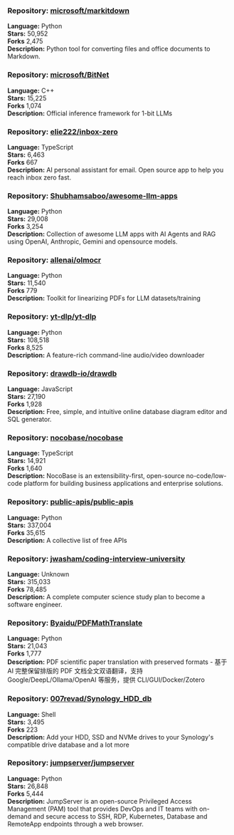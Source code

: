 ### **Repository:** [microsoft/markitdown](https://github.com/microsoft/markitdown)  

**Language:** Python  
**Stars:** 50,952  
**Forks** 2,475  
**Description:** Python tool for converting files and office documents to Markdown.  

### **Repository:** [microsoft/BitNet](https://github.com/microsoft/BitNet)  

**Language:** C++  
**Stars:** 15,225  
**Forks** 1,074  
**Description:** Official inference framework for 1-bit LLMs  

### **Repository:** [elie222/inbox-zero](https://github.com/elie222/inbox-zero)  

**Language:** TypeScript  
**Stars:** 6,463  
**Forks** 667  
**Description:** AI personal assistant for email. Open source app to help you reach inbox zero fast.  

### **Repository:** [Shubhamsaboo/awesome-llm-apps](https://github.com/Shubhamsaboo/awesome-llm-apps)  

**Language:** Python  
**Stars:** 29,008  
**Forks** 3,254  
**Description:** Collection of awesome LLM apps with AI Agents and RAG using OpenAI, Anthropic, Gemini and opensource models.  

### **Repository:** [allenai/olmocr](https://github.com/allenai/olmocr)  

**Language:** Python  
**Stars:** 11,540  
**Forks** 779  
**Description:** Toolkit for linearizing PDFs for LLM datasets/training  

### **Repository:** [yt-dlp/yt-dlp](https://github.com/yt-dlp/yt-dlp)  

**Language:** Python  
**Stars:** 108,518  
**Forks** 8,525  
**Description:** A feature-rich command-line audio/video downloader  

### **Repository:** [drawdb-io/drawdb](https://github.com/drawdb-io/drawdb)  

**Language:** JavaScript  
**Stars:** 27,190  
**Forks** 1,928  
**Description:** Free, simple, and intuitive online database diagram editor and SQL generator.  

### **Repository:** [nocobase/nocobase](https://github.com/nocobase/nocobase)  

**Language:** TypeScript  
**Stars:** 14,921  
**Forks** 1,640  
**Description:** NocoBase is an extensibility-first, open-source no-code/low-code platform for building business applications and enterprise solutions.  

### **Repository:** [public-apis/public-apis](https://github.com/public-apis/public-apis)  

**Language:** Python  
**Stars:** 337,004  
**Forks** 35,615  
**Description:** A collective list of free APIs  

### **Repository:** [jwasham/coding-interview-university](https://github.com/jwasham/coding-interview-university)  

**Language:** Unknown  
**Stars:** 315,033  
**Forks** 78,485  
**Description:** A complete computer science study plan to become a software engineer.  

### **Repository:** [Byaidu/PDFMathTranslate](https://github.com/Byaidu/PDFMathTranslate)  

**Language:** Python  
**Stars:** 21,043  
**Forks** 1,777  
**Description:** PDF scientific paper translation with preserved formats - 基于 AI 完整保留排版的 PDF 文档全文双语翻译，支持 Google/DeepL/Ollama/OpenAI 等服务，提供 CLI/GUI/Docker/Zotero  

### **Repository:** [007revad/Synology_HDD_db](https://github.com/007revad/Synology_HDD_db)  

**Language:** Shell  
**Stars:** 3,495  
**Forks** 223  
**Description:** Add your HDD, SSD and NVMe drives to your Synology's compatible drive database and a lot more  

### **Repository:** [jumpserver/jumpserver](https://github.com/jumpserver/jumpserver)  

**Language:** Python  
**Stars:** 26,848  
**Forks** 5,444  
**Description:** JumpServer is an open-source Privileged Access Management (PAM) tool that provides DevOps and IT teams with on-demand and secure access to SSH, RDP, Kubernetes, Database and RemoteApp endpoints through a web browser.  


